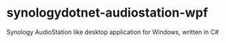# synologydotnet-audiostation-wpf
Synology AudioStation like desktop application for Windows, written in C#
